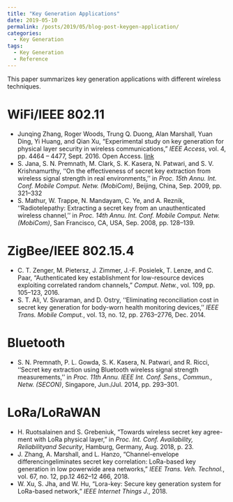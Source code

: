 ```yaml
---
title: "Key Generation Applications"
date: 2019-05-10
permalink: /posts/2019/05/blog-post-keygen-application/
categories:
  - Key Generation
tags:
  - Key Generation
  - Reference
---
```


This paper summarizes key generation applications with different wireless techniques.

# WiFi/IEEE 802.11
* Junqing Zhang, Roger Woods,  Trung Q. Duong, Alan Marshall, Yuan Ding, Yi Huang, and Qian Xu, “Experimental study on key generation for physical layer security in wireless communications,” _IEEE Access_, vol. 4, pp. 4464 – 4477, Sept. 2016. Open Access. [link](https://ieeexplore.ieee.org/abstract/document/7557048)
* S. Jana, S. N. Premnath, M. Clark, S. K. Kasera, N. Patwari, and S. V. Krishnamurthy, ‘‘On the effectiveness of secret key extraction from wireless signal strength in real environments,’’ in _Proc. 15th Annu. Int. Conf. Mobile Comput. Netw. (MobiCom)_, Beijing, China, Sep. 2009, pp. 321–332
* S. Mathur, W. Trappe, N. Mandayam, C. Ye, and A. Reznik, ‘‘Radiotelepathy: Extracting a secret key from an unauthenticated wireless channel,’’ in _Proc. 14th Annu. Int. Conf. Mobile Comput. Netw. (MobiCom)_,
San Francisco, CA, USA, Sep. 2008, pp. 128–139.

# ZigBee/IEEE 802.15.4
* C. T. Zenger, M. Pietersz, J. Zimmer, J.-F. Posielek, T. Lenze, and C. Paar, “Authenticated key establishment for low-resource devices exploiting correlated random channels,” _Comput. Netw._, vol. 109, pp. 105–123, 2016.
* S. T. Ali, V. Sivaraman, and D. Ostry, ‘‘Eliminating reconciliation cost in secret key generation for body-worn health monitoring devices,’’ _IEEE Trans. Mobile Comput._, vol. 13, no. 12, pp. 2763–2776, Dec. 2014.

# Bluetooth
* S. N. Premnath, P. L. Gowda, S. K. Kasera, N. Patwari, and R. Ricci, ‘‘Secret key extraction using Bluetooth wireless signal strength measurements,’’ in _Proc. 11th Annu. IEEE Int. Conf. Sens., Commun., Netw. (SECON)_, Singapore, Jun./Jul. 2014, pp. 293–301.

# LoRa/LoRaWAN
* H. Ruotsalainen  and  S.  Grebeniuk,  “Towards  wireless  secret  key  agree-ment with LoRa physical layer,” in _Proc. Int. Conf. Availability, Reliabilityand Security_, Hamburg, Germany, Aug. 2018, p. 23.
* J. Zhang,  A.  Marshall,  and  L.  Hanzo,  “Channel-envelope  differencingeliminates secret key correlation: LoRa-based key generation in low powerwide  area  networks,” _IEEE  Trans.  Veh.  Technol._,  vol.  67,  no.  12,  pp.12 462–12 466, 2018.
* W. Xu, S. Jha, and W. Hu, “Lora-key: Secure key generation system for LoRa-based network,” _IEEE Internet Things J._, 2018.